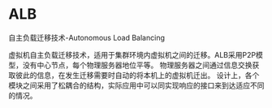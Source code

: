 ALB
===

自主负载迁移技术-Autonomous Load Balancing

虚拟机自主负载迁移技术，适用于集群环境内虚拟机之间的迁移。ALB采用P2P模型，没有中心节点，每个物理服务器地位平等。
物理服务器之间通过信息交换获取彼此的信息，在发生迁移需要时自动的将本机上的虚拟机迁出。
设计上，各个模块之间采用了松耦合的结构，实际应用中可以同实现响应的接口来到达适应不同的情况。
